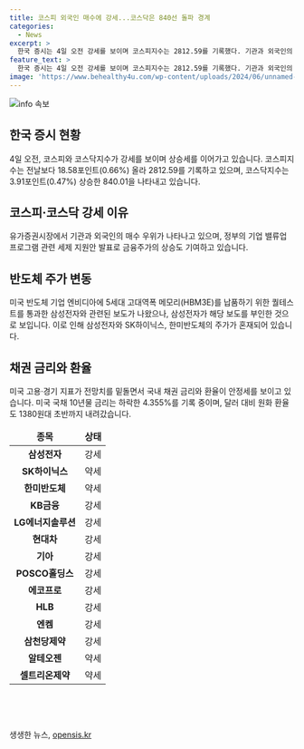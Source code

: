 ```yaml
---
title: 코스피 외국인 매수에 강세...코스닥은 840선 돌파 경계
categories:
  - News
excerpt: >
  한국 증시는 4일 오전 강세를 보이며 코스피지수는 2812.59를 기록했다. 기관과 외국인의 매수 우위로 상승하고, 반도체 주가는 엇갈리고 있다. 고대역폭 메모리 관련 보도에 따라 삼성전자가 상승하는 가운데, 삼성의 주장에 따라 상승폭을 일부 반납하고 SK하이닉스는 낙폭을 줄였다. 또한, 코스닥지수는 상승세를 보이며 코스닥 상위 종목 중 에코프로, HLB, 엔켐, 삼천당제약 등이 강세를 보이고 있다.  미국의 경기·고용지표가 부진하여 국내 증시에 미치는 영향은 채권 금리와 환율의 하락으로 나타나고 있다.
feature_text: >
  한국 증시는 4일 오전 강세를 보이며 코스피지수는 2812.59를 기록했다. 기관과 외국인의 매수 우위로 상승하고, 반도체 주가는 엇갈리고 있다. 고대역폭 메모리 관련 보도에 따라 삼성전자가 상승하는 가운데, 삼성의 주장에 따라 상승폭을 일부 반납하고 SK하이닉스는 낙폭을 줄였다. 또한, 코스닥지수는 상승세를 보이며 코스닥 상위 종목 중 에코프로, HLB, 엔켐, 삼천당제약 등이 강세를 보이고 있다.  미국의 경기·고용지표가 부진하여 국내 증시에 미치는 영향은 채권 금리와 환율의 하락으로 나타나고 있다.
image: 'https://www.behealthy4u.com/wp-content/uploads/2024/06/unnamed-file.png'
---
```


<p><img src="https://www.behealthy4u.com/wp-content/uploads/2024/06/unnamed-file.png" alt="info 속보" /></p>

<h2 data-ke-size="size26">한국 증시 현황</h2>

<p data-ke-size="size16">4일 오전, 코스피와 코스닥지수가 강세를 보이며 상승세를 이어가고 있습니다. 코스피지수는 전날보다 18.58포인트(0.66%) 올라 2812.59를 기록하고 있으며, 코스닥지수는 3.91포인트(0.47%) 상승한 840.01을 나타내고 있습니다.</p>

<h2 data-ke-size="size24">코스피·코스닥 강세 이유</h2>

<p data-ke-size="size16">유가증권시장에서 기관과 외국인의 매수 우위가 나타나고 있으며, 정부의 기업 밸류업 프로그램 관련 세제 지원안 발표로 금융주가의 상승도 기여하고 있습니다.</p>

<h2 data-ke-size="size24">반도체 주가 변동</h2>

<p data-ke-size="size16">미국 반도체 기업 엔비디아에 5세대 고대역폭 메모리(HBM3E)를 납품하기 위한 퀄테스트를 통과한 삼성전자와 관련된 보도가 나왔으나, 삼성전자가 해당 보도를 부인한 것으로 보입니다. 이로 인해 삼성전자와 SK하이닉스, 한미반도체의 주가가 혼재되어 있습니다.</p>

<h2 data-ke-size="size24">채권 금리와 환율</h2>

<p data-ke-size="size16">미국 고용·경기 지표가 전망치를 밑돌면서 국내 채권 금리와 환율이 안정세를 보이고 있습니다. 미국 국채 10년물 금리는 하락한 4.355%를 기록 중이며, 달러 대비 원화 환율도 1380원대 초반까지 내려갔습니다.</p>

<table>
<thead>
<tr>
<td style="text-align: center; height: 17px;"><b>종목</b></td>
<td style="text-align: center; height: 17px;"><b>상태</b></td>
</tr>
</thead>
<tbody>
<tr>
<td style="text-align: center; height: 17px;"><b>삼성전자</b></td>
<td style="text-align: center; height: 17px;">강세</td>
</tr>
<tr>
<td style="text-align: center; height: 17px;"><b>SK하이닉스</b></td>
<td style="text-align: center; height: 17px;">약세</td>
</tr>
<tr>
<td style="text-align: center; height: 17px;"><b>한미반도체</b></td>
<td style="text-align: center; height: 17px;">약세</td>
</tr>
<tr>
<td style="text-align: center; height: 17px;"><b>KB금융</b></td>
<td style="text-align: center; height: 17px;">강세</td>
</tr>
<tr>
<td style="text-align: center; height: 17px;"><b>LG에너지솔루션</b></td>
<td style="text-align: center; height: 17px;">강세</td>
</tr>
<tr>
<td style="text-align: center; height: 17px;"><b>현대차</b></td>
<td style="text-align: center; height: 17px;">강세</td>
</tr>
<tr>
<td style="text-align: center; height: 17px;"><b>기아</td>
<td style="text-align: center; height: 17px;">강세</td>
</tr>
<tr>
<td style="text-align: center; height: 17px;"><b>POSCO홀딩스</b></td>
<td style="text-align: center; height: 17px;">강세</td>
</tr>
<tr>
<td style="text-align: center; height: 17px;"><b>에코프로</b></td>
<td style="text-align: center; height: 17px;">강세</td>
</tr>
<tr>
<td style="text-align: center; height: 17px;"><b>HLB</b></td>
<td style="text-align: center; height: 17px;">강세</td>
</tr>
<tr>
<td style="text-align: center; height: 17px;"><b>엔켐</b></td>
<td style="text-align: center; height: 17px;">강세</td>
</tr>
<tr>
<td style="text-align: center; height: 17px;"><b>삼천당제약</b></td>
<td style="text-align: center; height: 17px;">강세</td>
</tr>
<tr>
<td style="text-align: center; height: 17px;"><b>알테오젠</b></td>
<td style="text-align: center; height: 17px;">약세</td>
</tr>
<tr>
<td style="text-align: center; height: 17px;"><b>셀트리온제약</b></td>
<td style="text-align: center; height: 17px;">약세</td>
</tr>
</tbody>
</table>

<p data-ke-size="size16">&nbsp;</p>

<p data-ke-size="size16">&nbsp;</p>
생생한 뉴스, <a href="https://opensis.kr" rel="dofollow">opensis.kr</a>



